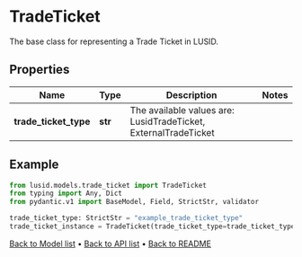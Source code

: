 # TradeTicket

The base class for representing a Trade Ticket in LUSID.
## Properties
Name | Type | Description | Notes
------------ | ------------- | ------------- | -------------
**trade_ticket_type** | **str** | The available values are: LusidTradeTicket, ExternalTradeTicket | 
## Example

```python
from lusid.models.trade_ticket import TradeTicket
from typing import Any, Dict
from pydantic.v1 import BaseModel, Field, StrictStr, validator

trade_ticket_type: StrictStr = "example_trade_ticket_type"
trade_ticket_instance = TradeTicket(trade_ticket_type=trade_ticket_type)

```

[Back to Model list](../README.md#documentation-for-models) &#8226; [Back to API list](../README.md#documentation-for-api-endpoints) &#8226; [Back to README](../README.md)

